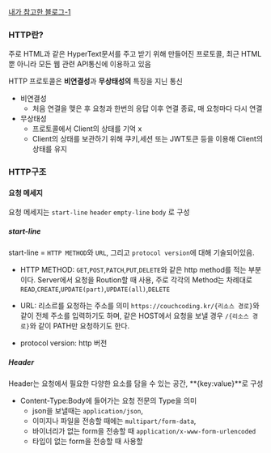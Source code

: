 [내가 참고한 블로그-1](https://velog.io/@couchcoding/HTTP%EC%97%90-%EB%8C%80%ED%95%B4%EC%84%9C-%EC%95%8C%EC%95%84%EB%B3%B4%EC%9E%90%EC%A0%95%EC%9D%98%EC%99%80-%EA%B5%AC%EC%A1%B0)
### HTTP란?
주로 HTML과 같은 HyperText문서를 주고 받기 위해 만들어진 프로토콜, 최근 HTML뿐 아니라 모든 웹 관련 API통신에 이용하고 있음

HTTP 프로토콜은 **비연결성**과 **무상태성의** 특징을 지닌 통신
- 비연결성
	- 처음 연결을 맺은 후 요청과 한번의 응답 이후 연결 종료, 매 요청마다 다시 연결
- 무상태성
	- 프로토콜에서 Client의 상태를 기억 x
	- Client의 상태를 보관하기 위해 쿠키,세션 또는 JWT토큰 등을 이용해 Client의 상태를 유지


### HTTP구조
#### 요청 메세지
요청 메세지는 `start-line` `header` `empty-line` `body` 로 구성

##### start-line
start-line = `HTTP METHOD`와 `URL`, 그리고 `protocol version`에 대해 기술되어있음.

- HTTP METHOD: `GET`,`POST`,`PATCH`,`PUT`,`DELETE`와 같은 http method를 적는 부분이다. Server에서 요청을 Roution할 때 사용, 주로 각각의 Method는 차례대로 `READ`,`CREATE`,`UPDATE(part)`,`UPDATE(all)`,`DELETE`

- URL: 리소르를 요청하는 주소를 의미 `https://couchcoding.kr/{리소스 경로}`와 같이 전체 주소를 입력하기도 하며, 같은 HOST에서 요청을 보낼 경우 `/{리소스 경로}`와 같이 PATH만 요청하기도 한다.

- protocol version:  http 버전

##### Header
Header는 요청에서 필요한 다양한 요소를 담을 수 있는 공간, **{key:value}**로 구성

- Content-Type:Body에 들어가는 요청 전문의 Type을 의미
	- json을 보낼때는 `application/json`,
	- 이미지나 파일을 전송할 때에는 `multipart/form-data`,
	- 바이너리가 없는 form을 전송할 때 `application/x-www-form-urlencoded`
	- 타입이 없는 form을 전송할 때 사용할